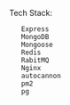Tech Stack:

```shell
   Express
   MongoDB
   Mongoose
   Redis
   RabitMQ
   Nginx
   autocannon
   pm2
   pg
```
